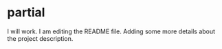 # partial
I will work.
I am editing the README file. Adding some more details about the project description.
